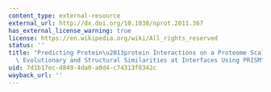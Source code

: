 ```yaml
---
content_type: external-resource
external_url: http://dx.doi.org/10.1038/nprot.2011.367
has_external_license_warning: true
license: https://en.wikipedia.org/wiki/All_rights_reserved
status: ''
title: "Predicting Protein\u2013protein Interactions on a Proteome Scale by Matching\
  \ Evolutionary and Structural Similarities at Interfaces Using PRISM"
uid: 7d1b17ec-d849-4da0-a0d4-c74313f8342c
wayback_url: ''
---
```

